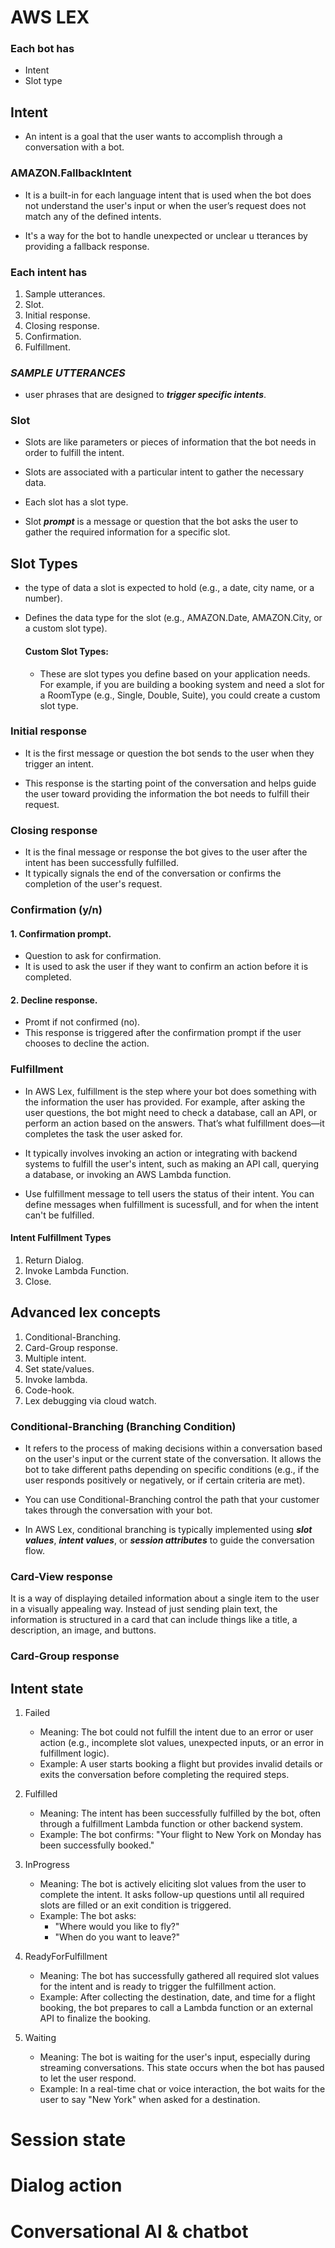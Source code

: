 # AWS LEX

### Each bot has
* Intent
* Slot type

## Intent
* An intent is a goal that the user wants to accomplish through a conversation with a bot.
### AMAZON.FallbackIntent
* It is a built-in for each language intent that is used when the bot does not understand the user's input or when the user’s request does not match any of the defined intents.

* It's a way for the bot to handle unexpected or unclear u  tterances by providing a fallback response.   

### Each intent has
  1. Sample utterances.
  2. Slot.
  3. Initial response.
  4. Closing response.
  5. Confirmation.
  6. Fulfillment.

### ***SAMPLE UTTERANCES***
* user phrases that are designed to ***trigger specific intents***.

### Slot
* Slots are like parameters or pieces of information that the bot needs in order to fulfill the intent.

* Slots are associated with a particular intent to gather the necessary data.
* Each slot has a slot type.
* Slot ***prompt*** is a message or question that the bot asks the user to gather the required information for a specific slot.

## Slot Types
* the type of data a slot is expected to hold (e.g., a date, city name, or a number).

* Defines the data type for the slot (e.g., AMAZON.Date, AMAZON.City, or a custom slot type).
    #### Custom Slot Types:
    * These are slot types you define based on your application needs. For example, if you are building a booking system and need a slot for a RoomType (e.g., Single, Double, Suite), you could create a custom slot type.

### Initial response
* It is the first message or question the bot sends to the user when they trigger an intent.

* This response is the starting point of the conversation and helps guide the user toward providing the information the bot needs to fulfill their request.

### Closing response
* It is the final message or response the bot gives to the user after the intent has been successfully fulfilled.
* It typically signals the end of the conversation or confirms the completion of the user's request.

### Confirmation (y/n)
#### 1. Confirmation prompt. 
* Question to ask for confirmation.
* It is used to ask the user if they want to confirm an action before it is completed.
#### 2. Decline response.
* Promt if not confirmed (no).
* This response is triggered after the confirmation prompt if the user chooses to decline the action.

### Fulfillment
* In AWS Lex, fulfillment is the step where your bot does something with the information the user has provided. For example, after asking the user questions, the bot might need to check a database, call an API, or perform an action based on the answers. That’s what fulfillment does—it completes the task the user asked for.

* It typically involves invoking an action or integrating with backend systems to fulfill the user's intent, such as making an API call, querying a database, or invoking an AWS Lambda function.
* Use fulfillment message to tell users the status of their intent. You can define messages when fulfillment is sucessfull, and for when the intent can't be fulfilled.
#### Intent Fulfillment Types
1. Return Dialog.
2. Invoke Lambda Function.
3. Close.

## Advanced lex concepts
  1. Conditional-Branching.
  2. Card-Group response.
  3. Multiple intent.
  4. Set state/values.
  5. Invoke lambda.
  6. Code-hook.
  7. Lex debugging via cloud watch.

### Conditional-Branching (Branching Condition)
* It refers to the process of making decisions within a conversation based on the user's input or the current state of the conversation. It allows the bot to take different paths depending on specific conditions (e.g., if the user responds positively or negatively, or if certain criteria are met).
* You can use Conditional-Branching control the path that your customer takes through the conversation with your bot.

* In AWS Lex, conditional branching is typically implemented using ***slot values***, ***intent values***, or ***session attributes*** to guide the conversation flow.

### Card-View response
It is a way of displaying detailed information about a single item to the user in a visually appealing way. Instead of just sending plain text, the information is structured in a card that can include things like a title, a description, an image, and buttons.

### Card-Group response

## Intent state

1. Failed
   * Meaning: The bot could not fulfill the intent due to an error or user action (e.g., incomplete slot values, unexpected inputs, or an error in fulfillment logic).
   * Example: A user starts booking a flight but provides invalid details or exits the conversation before completing the required steps.
2. Fulfilled
   * Meaning: The intent has been successfully fulfilled by the bot, often through a fulfillment Lambda function or other backend system.
   * Example: The bot confirms: "Your flight to New York on Monday has been successfully booked."
3. InProgress
   * Meaning: The bot is actively eliciting slot values from the user to complete the intent. It asks follow-up questions until all required slots are filled or an exit condition is triggered.
   * Example: The bot asks:
     * "Where would you like to fly?"
     * "When do you want to leave?"

4. ReadyForFulfillment
   * Meaning: The bot has successfully gathered all required slot values for the intent and is ready to trigger the fulfillment action.
   * Example: After collecting the destination, date, and time for a flight booking, the bot prepares to call a Lambda function or an external API to finalize the booking.
5. Waiting
   * Meaning: The bot is waiting for the user's input, especially during streaming conversations. This state occurs when the bot has paused to let the user respond.
   * Example: In a real-time chat or voice interaction, the bot waits for the user to say "New York" when asked for a destination.

# Session state
# Dialog action

# Conversational AI & chatbot
